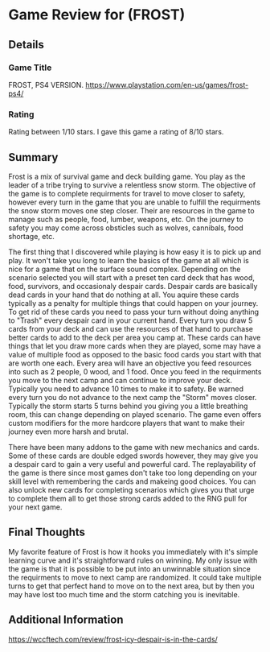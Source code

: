 # Game Review for (FROST)

## Details

### Game Title
FROST, PS4 VERSION. https://www.playstation.com/en-us/games/frost-ps4/

### Rating
Rating between 1/10 stars. I gave this game a rating of 8/10 stars.

## Summary
Frost is a mix of survival game and deck building game. You play as the leader of a tribe trying to survive a relentless snow storm. The objective of the game is to complete requirments for travel to move closer to safety, however every turn in the game that you are unable to fulfill the requirments the snow storm moves one step closer. Their are resources in the game to manage such as people, food, lumber, weapons, etc. On the journey to safety you may come across obsticles such as wolves, cannibals, food shortage, etc. 

The first thing that I discovered while playing is how easy it is to pick up and play. It won't take you long to learn the basics of the game at all which is nice for a game that on the surface sound complex. Depending on the scenario selected you will start with a preset ten card deck that has wood, food, survivors, and occasionaly despair cards. Despair cards are basically dead cards in your hand that do nothing at all. You aquire these cards typically as a penalty for multiple things that could happen on your journey. To get rid of these cards you need to pass your turn without doing anything to "Trash" every despair card in your current hand. Every turn you draw 5 cards from your deck and can use the resources of that hand to purchase better cards to add to the deck per area you camp at. These cards can have things that let you draw more cards when they are played, some may have a value of multiple food as opposed to the basic food cards you start with that are worth one each. Every area will have an objective you feed resources into such as 2 people, 0 wood, and 1 food. Once you feed in the requirments you move to the next camp and can continue to improve your deck. Typically you need to advance 10 times to make it to safety. Be warned every turn you do not advance to the next camp the "Storm" moves closer. Typically the storm starts 5 turns behind you giving you a little breathing room, this can change depending on played scenario. The game even offers custom modifiers for the more hardcore players that want to make their journey even more harsh and brutal. 

There have been many addons to the game with new mechanics and cards. Some of these cards are double edged swords however, they may give you a despair card to gain a very useful and powerful card. The replayability of the game is there since most games don't take too long depending on your skill level with remembering the cards and makeing good choices. You can also unlock new cards for completing scenarios which gives you that urge to complete them all to get those strong cards added to the RNG pull for your next game. 

## Final Thoughts
My favorite feature of Frost is how it hooks you immediately with it's simple learning curve and it's straightforward rules on winning. My only issue with the game is that it is possible to be put into an unwinnable situation since the requirments to move to next camp are randomized. It could take multiple turns to get that perfect hand to move on to the next area, but by then you may have lost too much time and the storm catching you is inevitable.  

## Additional Information
https://wccftech.com/review/frost-icy-despair-is-in-the-cards/

